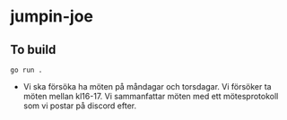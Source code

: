 # jumpin-joe

## To build
`go run .`

* Vi ska försöka ha möten på måndagar och torsdagar. Vi försöker ta möten mellan kl16-17. Vi sammanfattar möten med ett mötesprotokoll som vi postar på discord efter.